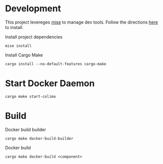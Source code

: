 # Development
This project levereges [mise](https://mise.jdx.dev/) to manage dev tools. Follow the directions [here](https://mise.jdx.dev/getting-started.html#quickstart) to install.

Install project dependencies
```
mise install
```

Install Cargo Make
```
cargo install --no-default-features cargo-make
```

# Start Docker Daemon
```
cargo make start-colima
```

# Build

Docker build builder
```
cargo make docker-build-builder 
```

Docker build 
```
cargo make docker-build <component>
```